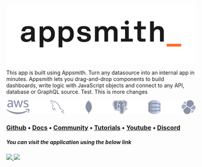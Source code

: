 ![](https://raw.githubusercontent.com/appsmithorg/appsmith/release/static/appsmith_logo_primary.png)

This app is built using Appsmith. Turn any datasource into an internal app in minutes. Appsmith lets you drag-and-drop components to build dashboards, write logic with JavaScript objects and connect to any API, database or GraphQL source. Test. This is more changes


![](https://raw.githubusercontent.com/appsmithorg/appsmith/release/static/images/integrations.png)

### [Github](https://github.com/appsmithorg/appsmith) • [Docs](https://docs.appsmith.com/?utm_source=github&utm_medium=social&utm_content=appsmith_docs&utm_campaign=null&utm_term=appsmith_docs) • [Community](https://community.appsmith.com/) • [Tutorials](https://github.com/appsmithorg/appsmith/tree/update/readme#tutorials) • [Youtube](https://www.youtube.com/appsmith) • [Discord](https://discord.gg/rBTTVJp)

##### You can visit the application using the below link

###### [![](https://assets.appsmith.com/git-sync/Buttons.svg) ](https://appsmith-git-feat-11782-bring-scrollbar-on-2fff75-get-appsmith.vercel.app/applications/623458c56592030fc2992719/pages/623458c56592030fc299271c) [![](https://assets.appsmith.com/git-sync/Buttons2.svg)](https://appsmith-git-feat-11782-bring-scrollbar-on-2fff75-get-appsmith.vercel.app/applications/623458c56592030fc2992719/pages/623458c56592030fc299271c/edit)
